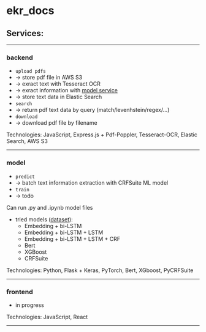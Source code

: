 # ekr_docs

## Services:
___
### backend
- `upload pdfs`
-  -> store pdf file in AWS S3
-  -> exract text with Tesseract OCR 
-  -> exract information with [model service](###model)
-  -> store text data in Elastic Search
- `search`
- -> return pdf text data by query (match/levenhstein/regex/...)
- `download`
- -> download pdf file by filename

Technologies: JavaScript, Express.js + Pdf-Poppler, Tesseract-OCR, Elastic Search, AWS S3
___
### model
- `predict`
- -> batch text information extraction with CRFSuite ML model
- `train`
- -> todo

Can run .py and .ipynb model files

- tried models ([dataset](https://www.kaggle.com/miklosgergely/ekr-docs)):
  - Embedding + bi-LSTM
  - Embedding + bi-LSTM + LSTM
  - Embedding + bi-LSTM + LSTM + CRF
  - Bert
  - XGBoost
  - CRFSuite

Technologies: Python, Flask + Keras, PyTorch, Bert, XGboost, PyCRFSuite
___
### frontend
- in progress

Technologies: JavaScript, React
___
